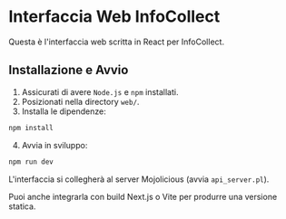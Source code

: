 # Interfaccia Web InfoCollect

Questa è l'interfaccia web scritta in React per InfoCollect.

## Installazione e Avvio

1. Assicurati di avere `Node.js` e `npm` installati.
2. Posizionati nella directory `web/`.
3. Installa le dipendenze:

```bash
npm install
```

4. Avvia in sviluppo:

```bash
npm run dev
```

L'interfaccia si collegherà al server Mojolicious (avvia `api_server.pl`).

Puoi anche integrarla con build Next.js o Vite per produrre una versione statica.

